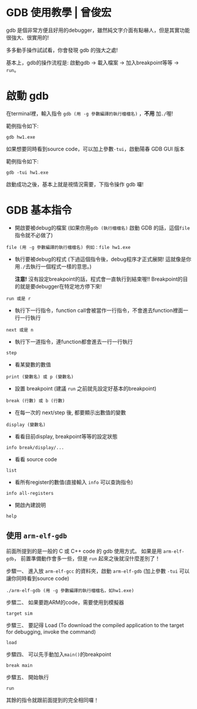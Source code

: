 # GDB 使用教學 | 曾俊宏

gdb 是個非常方便且好用的debugger，雖然純文字介面有點嚇人，但是其實功能很強大、很實用的!

多多動手操作試試看，你會發現 gdb 的強大之處!

基本上，gdb的操作流程是: 啟動gdb -> 載入檔案 -> 加入breakpoint等等 -> `run`。

# 啟動 gdb

在terminal裡，輸入指令 `gdb (用 -g 參數編譯的執行檔檔名)` ，**不用** 加`./`喔! 

範例指令如下:
```
gdb hw1.exe
```

如果想要同時看到source code，可以加上參數`-tui`，啟動陽春 GDB GUI 版本 

範例指令如下:
```
gdb -tui hw1.exe
```

啟動成功之後，基本上就是視情況需要，下指令操作 gdb 囉!

# GDB 基本指令

* 開啟要被debug的檔案 (如果你用`gdb (執行檔檔名)` 啟動 GDB 的話，這個`file`指令就不必做了)
```
file (用 -g 參數編譯的執行檔檔名) 例如：file hw1.exe
```

* 執行要被debug的程式 (下過這個指令後，debug程序才正式展開! 這就像是你用`./`去執行一個程式一樣的意思。)

  **注意!** 沒有設定breakpoint的話，程式會一直執行到結束喔!! Breakpoint的目的就是要debugger在特定地方停下來!
```
run 或是 r
```

* 執行下一行指令，function call會被當作一行指令，不會進去function裡面一行一行執行
```
next 或是 n
```

* 執行下一道指令，連function都會進去一行一行執行
```
step
```

* 看某變數的數值
```
print (變數名) 或 p (變數名)
```

* 設置 breakpoint (建議 `run` 之前就先設定好基本的breakpoint)
```
break (行數) 或 b (行數)
```

* 在每一次的 next/step 後, 都要顯示出數值的變數
```
display (變數名)
```

* 看看目前display, breakpoint等等的設定狀態
```
info break/display/...
```

* 看看 source code
```
list
```

* 看所有register的數值(直接輸入 `info` 可以查詢指令)
```
info all-registers
```

* 開啟內建說明
```
help
```

## 使用 `arm-elf-gdb`

前面所提到的是一般的 C 或 C++ code 的 gdb 使用方式。
如果是用 `arm-elf-gdb`， 前置準備動作會多一些，但是 `run` 起來之後就沒什麼差別了！

步驟一、 進入放 `arm-elf-gcc` 的資料夾，啟動 `arm-elf-gdb` (加上參數 `-tui` 可以讓你同時看到source code)
```
./arm-elf-gdb (用 -g 參數編譯的執行檔檔名，如hw1.exe)
```

步驟二、 如果要跑ARM的code，需要使用到模擬器
```
target sim
```

步驟三、 要記得 Load (To download the compiled application to the target for debugging, invoke the command)
```
load
```

步驟四、 可以先手動加入`main()`的breakpoint
```
break main
```

步驟五、 開始執行
```
run
```

其餘的指令就跟前面提到的完全相同囉！
